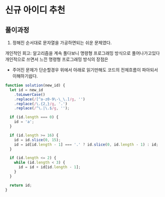 # 신규 아이디 추천

## 풀이과정

1. 정해진 순서대로 문자열을 가공하면되는 쉬운 문제였다.

개인적인 회고: 알고리즘을 계속 풀다보니 명령형 프로그래밍 방식으로 풀어나가고있다
개인적으로 쓰면서 느낀 명령형 프로그래밍 방식의 장점은

- 주어진 문제가 단순할경우 위에서 아래로 읽기만해도 코드의 전체흐름이 파아되서 이해하기쉽다.

```javascript
function solution(new_id) {
  let id = new_id
    .toLowerCase()
    .replace(/[^a-z0-9\-\_\.]/g, '')
    .replace(/\.{2,}/g, '.')
    .replace(/^\.|\.$/g, '');

  if (id.length === 0) {
    id = 'a';
  }

  if (id.length >= 16) {
    id = id.slice(0, 15);
    id = id[id.length - 1] === '.' ? id.slice(0, id.length - 1) : id;
  }

  if (id.length <= 2) {
    while (id.length < 3) {
      id = id + id[id.length - 1];
    }
  }

  return id;
}
```
